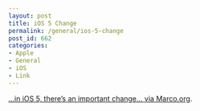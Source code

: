 ```yaml
---
layout: post
title: iOS 5 Change
permalink: /general/ios-5-change
post_id: 662
categories:
- Apple
- General
- iOS
- Link
---
```


[...in iOS 5, there’s an important change... via Marco.org](http://www.marco.org/2011/10/13/ios5-caches-cleaning).
